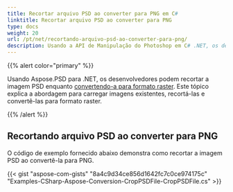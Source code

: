 ```yaml
---
title: Recortar arquivo PSD ao converter para PNG em C#
linktitle: Recortar arquivo PSD ao converter para PNG
type: docs
weight: 20
url: /pt/net/recortando-arquivo-psd-ao-converter-para-png/
description: Usando a API de Manipulação do Photoshop em C# .NET, os desenvolvedores podem recortar a imagem PSD ao convertê-la para um formato raster. Este tópico explica como fazer isso com código de exemplo.
---
```


{{% alert color="primary" %}} 

Usando Aspose.PSD para .NET, os desenvolvedores podem recortar a imagem PSD enquanto [convertendo-a para formato raster](/pt/psd/net/converting-psd-image-to-raster-format/). Este tópico explica a abordagem para carregar imagens existentes, recortá-las e convertê-las para formato raster.

{{% /alert %}} 
## **Recortando arquivo PSD ao converter para PNG**
O código de exemplo fornecido abaixo demonstra como recortar a imagem PSD ao convertê-la para PNG.


{{< gist "aspose-com-gists" "8a4c9d34ce856d1642fc7c0ce974175c" "Examples-CSharp-Aspose-Conversion-CropPSDFile-CropPSDFile.cs" >}}
